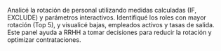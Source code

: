 Analicé la rotación de personal utilizando medidas calculadas (IF, EXCLUDE) y parámetros interactivos. Identifiqué los roles con mayor rotación (Top 5), y visualicé bajas, empleados activos y tasas de salida. Este panel ayuda a RRHH a tomar decisiones para reducir la rotación y optimizar contrataciones.
